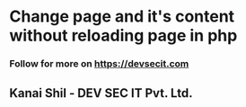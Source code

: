 # Change page and it's content without reloading page in php

### Follow for more on https://devsecit.com

## Kanai Shil - DEV SEC IT Pvt. Ltd.
